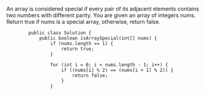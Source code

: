 An array is considered special if every pair of its adjacent elements contains two numbers with different parity.
You are given an array of integers nums. Return true if nums is a special array, otherwise, return false.

            public class Solution {
                public boolean isArraySpecial(int[] nums) {
                    if (nums.length == 1) {
                        return true;
                    }
                
                    for (int i = 0; i < nums.length - 1; i++) {
                        if ((nums[i] % 2) == (nums[i + 1] % 2)) {
                            return false;
                        }
                    }
